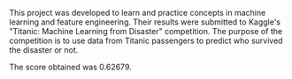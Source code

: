 This project was developed to learn and practice concepts in machine learning and feature engineering.
Their results were submitted to Kaggle's "Titanic: Machine Learning from Disaster" competition. 
The purpose of the competition is to use data from Titanic passengers to predict who survived the disaster or not. 

The score obtained was 0.62679.
